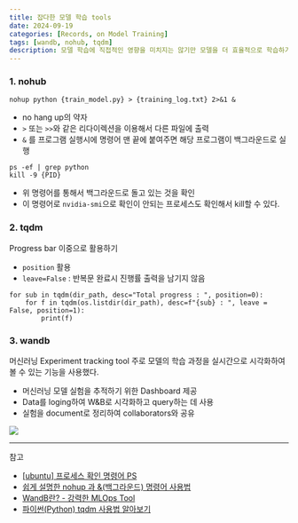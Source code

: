 ```yaml
---
title: 잡다한 모델 학습 tools
date: 2024-09-19
categories: [Records, on Model Training]
tags: [wandb, nohub, tqdm]
description: 모델 학습에 직접적인 영향을 미치지는 않기만 모델을 더 효율적으로 학습하기 위해 사용한 툴
---
```


### 1. nohub
```
nohup python {train_model.py} > {training_log.txt} 2>&1 &
```
- no hang up의 약자
- ```>``` 또는 ```>>```와 같은 리다이렉션을 이용해서 다른 파일에 출력
- ```&``` 를 프로그램 실행시에 명령어 맨 끝에 붙여주면 해당 프로그램이 백그라운드로 실행
```
ps -ef | grep python
kill -9 {PID}
```
- 위 명령어를 통해서 백그라운드로 돌고 있는 것을 확인
- 이 명령어로 ```nvidia-smi```으로 확인이 안되는 프로세스도 확인해서 kill할 수 있다. 

### 2. tqdm
Progress bar 이중으로 활용하기
- ```position``` 활용
- ```leave=False``` : 반복문 완료시 진행률 출력을 남기지 않음
```
for sub in tqdm(dir_path, desc="Total progress : ", position=0):
	for f in tqdm(os.listdir(dir_path), desc=f"{sub} : ", leave = False, position=1):
    	print(f)
```

### 3. wandb 

머신러닝 Experiment tracking tool
주로 모델의 학습 과정을 실시간으로 시각화하여 볼 수 있는 기능을 사용했다. 

- 머신러닝 모델 실험을 추적하기 위한 Dashboard 제공
- Data를 loging하여 W&B로 시각화하고 query하는 데 사용
- 실험을 document로 정리하여 collaborators와 공유


![](https://velog.velcdn.com/images/pehye89/post/5cdf73be-e699-4115-b117-a835fc6c3e24/image.png)


---
참고
- [[ubuntu] 프로세스 확인 명령어 PS](https://soundprovider.tistory.com/entry/ubuntu-%ED%94%84%EB%A1%9C%EC%84%B8%EC%8A%A4-%ED%99%95%EC%9D%B8-%EB%AA%85%EB%A0%B9%EC%96%B4-PS)
- [쉽게 설명한 nohup 과 &(백그라운드) 명령어 사용법](https://joonyon.tistory.com/entry/%EC%89%BD%EA%B2%8C-%EC%84%A4%EB%AA%85%ED%95%9C-nohup-%EA%B3%BC-%EB%B0%B1%EA%B7%B8%EB%9D%BC%EC%9A%B4%EB%93%9C-%EB%AA%85%EB%A0%B9%EC%96%B4-%EC%82%AC%EC%9A%A9%EB%B2%95)
- [WandB란? - 강력한 MLOps Tool](https://pebpung.github.io/wandb/2021/10/06/WandB-1.html)
- [파이썬(Python) tqdm 사용법 알아보기](https://zephyrus1111.tistory.com/305)
